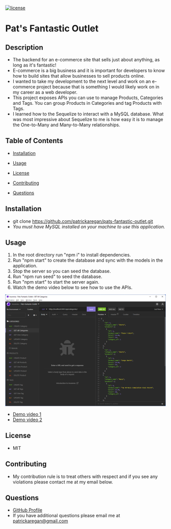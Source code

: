 
[![license](https://img.shields.io/badge/license-MIT-brightgreen)]()

# Pat's Fantastic Outlet

## Description

  - The backend for an e-commerce site that sells just about anything, as long as it's fantastic!
  - E-commerce is a big business and it is important for developers to know how to build sites that allow businesses to sell products online.
  - I wanted to take my development to the next level and work on an e-commerce project because that is something I would likely work on in my career as a web developer.
  - This project exposes APIs you can use to manage Products, Categories and Tags. You can group Products in Categories and tag Products with Tags.
  - I learned how to the Sequelize to interact with a MySQL database. What was most impressive about Sequelize to me is how easy it is to manage the One-to-Many and Many-to-Many relationships.

## Table of Contents

  - [Installation](#installation)
  - [Usage](#usage)
  - [License](#license)
  - [Contributing](#contributing)
  
  - [Questions](#questions)

## Installation

  - git clone https://github.com/patrickaregan/pats-fantastic-outlet.git
  - *You must have MySQL installed on your machine to use this application.*

## Usage

  1. In the root directory run "npm i" to install dependencies.
  2. Run "npm start" to create the database and sync with the models in the application.
  3. Stop the server so you can seed the database.
  4. Run "npm run seed" to seed the database.
  5. Run "npm start" to start the server again.
  6. Watch the demo video below to see how to use the APIs.

  ![Pat's Fantastic Outlet](images/screenshot.png)
  - [Demo video 1](https://drive.google.com/file/d/11uYMFEDZjwnIVGKLU9anl3kVELK9RtM_/view)
  - [Demo video 2](https://drive.google.com/file/d/1sMILO7LYFD71Q0qEyXhPC-u2xT17Y06O/view)

## License

  - MIT


## Contributing

  - My contribution rule is to treat others with respect and if you see any violations please contact me at my email below.  
  



## Questions

- [GitHub Profile](https://github.com/patrickaregan)
- If you have additional questions please email me at patrickaregan@gmail.com

